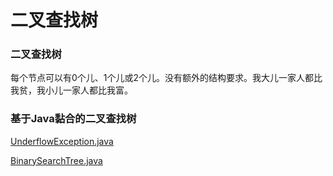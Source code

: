 # 二叉查找树

### 二叉查找树

每个节点可以有0个儿、1个儿或2个儿。没有额外的结构要求。我大儿一家人都比我贫，我小儿一家人都比我富。

### 基于Java黏合的二叉查找树

[UnderflowException.java](http://users.cs.fiu.edu/~weiss/dsaajava3/code/UnderflowException.java)

[BinarySearchTree.java](http://users.cs.fiu.edu/~weiss/dsaajava3/code/BinarySearchTree.java)
